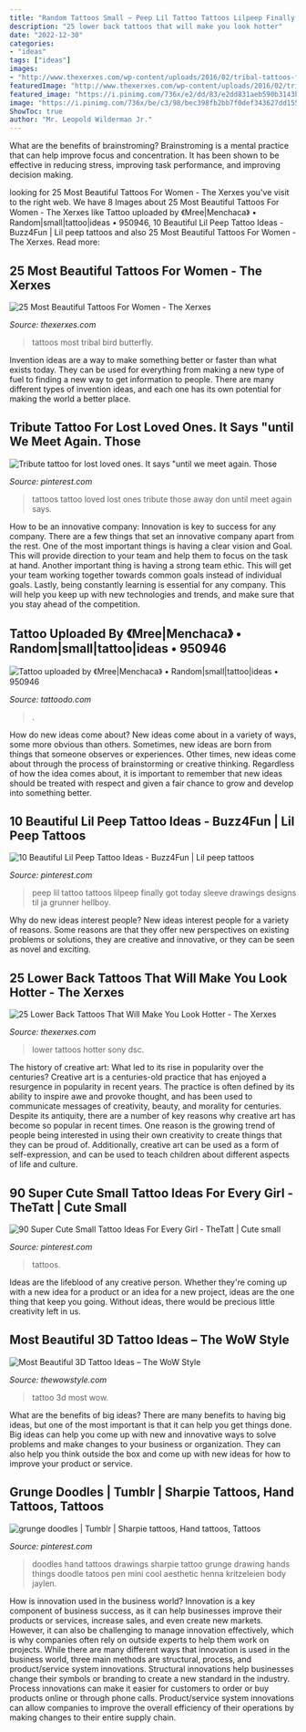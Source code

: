 ```yaml
---
title: "Random Tattoos Small ~ Peep Lil Tattoo Tattoos Lilpeep Finally Got Today Sleeve Drawings Designs Til Ja Grunner Hellboy"
description: "25 lower back tattoos that will make you look hotter"
date: "2022-12-30"
categories:
- "ideas"
tags: ["ideas"]
images:
- "http://www.thexerxes.com/wp-content/uploads/2016/02/tribal-tattoos-for-women-bird.jpg"
featuredImage: "http://www.thexerxes.com/wp-content/uploads/2016/02/tribal-tattoos-for-women-bird.jpg"
featured_image: "https://i.pinimg.com/736x/e2/dd/83/e2dd831aeb590b3143bd57c04da8aa56--every-day-tribute-tattoos.jpg"
image: "https://i.pinimg.com/736x/be/c3/98/bec398fb2bb7f0def343627dd1559250.jpg"
ShowToc: true
author: "Mr. Leopold Wilderman Jr."
---
```



What are the benefits of brainstroming?
Brainstroming is a mental practice that can help improve focus and concentration. It has been shown to be effective in reducing stress, improving task performance, and improving decision making.

	

		
looking for 25 Most Beautiful Tattoos For Women - The Xerxes you've visit to the right web. We have 8 Images about 25 Most Beautiful Tattoos For Women - The Xerxes like Tattoo uploaded by 《Mree|Menchaca》 • Random|small|tattoo|ideas • 950946, 10 Beautiful Lil Peep Tattoo Ideas - Buzz4Fun | Lil peep tattoos and also 25 Most Beautiful Tattoos For Women - The Xerxes. Read more:
		
    
## 25 Most Beautiful Tattoos For Women - The Xerxes

<img loading=lazy src="http://www.thexerxes.com/wp-content/uploads/2016/02/tribal-tattoos-for-women-bird.jpg" onerror="this.onerror=null;this.src='https://tse1.mm.bing.net/th?id=OIP.nktenzmxrMzClBAtuUgqlAHaJ4&amp;pid=15.1';" alt="25 Most Beautiful Tattoos For Women - The Xerxes">

_Source: thexerxes.com_

>tattoos most tribal bird butterfly. 

	

Invention ideas are a way to make something better or faster than what exists today. They can be used for everything from making a new type of fuel to finding a new way to get information to people. There are many different types of invention ideas, and each one has its own potential for making the world a better place.

    
## Tribute Tattoo For Lost Loved Ones. It Says &quot;until We Meet Again. Those

<img loading=lazy src="https://i.pinimg.com/736x/e2/dd/83/e2dd831aeb590b3143bd57c04da8aa56--every-day-tribute-tattoos.jpg" onerror="this.onerror=null;this.src='https://tse4.mm.bing.net/th?id=OIP.-N17yymkbJwfxnkwJRPxywDhEs&amp;pid=15.1';" alt="Tribute tattoo for lost loved ones. It says &quot;until we meet again. Those">

_Source: pinterest.com_

>tattoos tattoo loved lost ones tribute those away don until meet again says. 

	

How to be an innovative company:
Innovation is key to success for any company. There are a few things that set an innovative company apart from the rest. One of the most important things is having a clear vision and Goal. This will provide direction to your team and help them to focus on the task at hand. Another important thing is having a strong team ethic. This will get your team working together towards common goals instead of individual goals. Lastly, being constantly learning is essential for any company. This will help you keep up with new technologies and trends, and make sure that you stay ahead of the competition.

    
## Tattoo Uploaded By 《Mree|Menchaca》 • Random|small|tattoo|ideas • 950946

<img loading=lazy src="https://d1kq2dqeox7x40.cloudfront.net/images/posts/20190418_EC4vSgYNsXqV7O8.jpg?h=1200&amp;w=auto" onerror="this.onerror=null;this.src='https://tse4.mm.bing.net/th?id=OIP.jTtq4A-VzN-E_tnrLSFxkgHaHa&amp;pid=15.1';" alt="Tattoo uploaded by 《Mree|Menchaca》 • Random|small|tattoo|ideas • 950946">

_Source: tattoodo.com_

>. 

	

How do new ideas come about?
New ideas come about in a variety of ways, some more obvious than others. Sometimes, new ideas are born from things that someone observes or experiences. Other times, new ideas come about through the process of brainstorming or creative thinking. Regardless of how the idea comes about, it is important to remember that new ideas should be treated with respect and given a fair chance to grow and develop into something better.

    
## 10 Beautiful Lil Peep Tattoo Ideas - Buzz4Fun | Lil Peep Tattoos

<img loading=lazy src="https://i.pinimg.com/736x/be/c3/98/bec398fb2bb7f0def343627dd1559250.jpg" onerror="this.onerror=null;this.src='https://tse4.mm.bing.net/th?id=OIP.epm8h8sxx2J_GmQWDUJFxQHaJ3&amp;pid=15.1';" alt="10 Beautiful Lil Peep Tattoo Ideas - Buzz4Fun | Lil peep tattoos">

_Source: pinterest.com_

>peep lil tattoo tattoos lilpeep finally got today sleeve drawings designs til ja grunner hellboy. 

	

Why do new ideas interest people?
New ideas interest people for a variety of reasons. Some reasons are that they offer new perspectives on existing problems or solutions, they are creative and innovative, or they can be seen as novel and exciting.

    
## 25 Lower Back Tattoos That Will Make You Look Hotter - The Xerxes

<img loading=lazy src="http://thexerxes.com/wp-content/uploads/2016/03/Lower-Back-Tattoos-for-Women-Design-Ideas-Pictures.jpg" onerror="this.onerror=null;this.src='https://tse3.mm.bing.net/th?id=OIP.waaWfkpm4hyMF9J76dFhwQHaJ5&amp;pid=15.1';" alt="25 Lower Back Tattoos That Will Make You Look Hotter - The Xerxes">

_Source: thexerxes.com_

>lower tattoos hotter sony dsc. 

	

The history of creative art: What led to its rise in popularity over the centuries?
Creative art is a centuries-old practice that has enjoyed a resurgence in popularity in recent years. The practice is often defined by its ability to inspire awe and provoke thought, and has been used to communicate messages of creativity, beauty, and morality for centuries. Despite its antiquity, there are a number of key reasons why creative art has become so popular in recent times. One reason is the growing trend of people being interested in using their own creativity to create things that they can be proud of. Additionally, creative art can be used as a form of self-expression, and can be used to teach children about different aspects of life and culture.

    
## 90 Super Cute Small Tattoo Ideas For Every Girl - TheTatt | Cute Small

<img loading=lazy src="https://i.pinimg.com/736x/c9/4f/e4/c94fe47831e254cd2b36bfa44c8aa65b.jpg" onerror="this.onerror=null;this.src='https://tse2.mm.bing.net/th?id=OIP.NL1-aYtraORKqZOUG5eh3AHaKa&amp;pid=15.1';" alt="90 Super Cute Small Tattoo Ideas For Every Girl - TheTatt | Cute small">

_Source: pinterest.com_

>tattoos. 

	

Ideas are the lifeblood of any creative person. Whether they're coming up with a new idea for a product or an idea for a new project, ideas are the one thing that keep you going. Without ideas, there would be precious little creativity left in us.

    
## Most Beautiful 3D Tattoo Ideas – The WoW Style

<img loading=lazy src="http://thewowstyle.com/wp-content/uploads/2014/11/20.jpg" onerror="this.onerror=null;this.src='https://tse3.mm.bing.net/th?id=OIP.JYepnjobPBk29sJ2L7n7ewHaJm&amp;pid=15.1';" alt="Most Beautiful 3D Tattoo Ideas – The WoW Style">

_Source: thewowstyle.com_

>tattoo 3d most wow. 

	

What are the benefits of big ideas?
There are many benefits to having big ideas, but one of the most important is that it can help you get things done. Big ideas can help you come up with new and innovative ways to solve problems and make changes to your business or organization. They can also help you think outside the box and come up with new ideas for how to improve your product or service.

    
## Grunge Doodles | Tumblr | Sharpie Tattoos, Hand Tattoos, Tattoos

<img loading=lazy src="https://i.pinimg.com/736x/eb/57/90/eb5790dd9fef4abbc30c16d0502686b3--doodles-tumblr-bullet-journal.jpg" onerror="this.onerror=null;this.src='https://tse4.mm.bing.net/th?id=OIP.pK2NT9PxED1yJQIPTlcnYwAAAA&amp;pid=15.1';" alt="grunge doodles | Tumblr | Sharpie tattoos, Hand tattoos, Tattoos">

_Source: pinterest.com_

>doodles hand tattoos drawings sharpie tattoo grunge drawing hands things doodle tatoos pen mini cool aesthetic henna kritzeleien body jaylen. 

	

How is innovation used in the business world?
Innovation is a key component of business success, as it can help businesses improve their products or services, increase sales, and even create new markets. However, it can also be challenging to manage innovation effectively, which is why companies often rely on outside experts to help them work on projects. 
While there are many different ways that innovation is used in the business world, three main methods are structural, process, and product/service system innovations. Structural innovations help businesses change their symbols or branding to create a new standard in the industry. Process innovations can make it easier for customers to order or buy products online or through phone calls. Product/service system innovations can allow companies to improve the overall efficiency of their operations by making changes to their entire supply chain.


